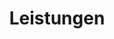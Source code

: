 ---
_source: 'capabilities'
title: Leistungen
hero_image: /uploads/hero-capabilities.jpg
intro_block:
  headline: UNSERE LEISTUNGEN UND EXPERTISE
  details: |
    Jeden Tag arbeiten wir an der Verwirklichung der kühnsten architektonischen Träume unserer Kunden. Den Herausforderungen, auf die wir dabei stoßen, begegnen wir als facettenreiches Unternehmen, das alle Aufträge unabhängig von Umfang, Material und Anforderungen erfolgreich ausführt. Es gibt nur eine Grenze: Die Vorstellungskraft unserer Kunden.
expertise:
  top:
    headline: BERATUNG
    details: |
      Mit unseren branchenführenden und individualisierten Programmen sorgen wir für eine schnellere Projektabwicklung, verbessern die Koordination und bilden die Basis für eine perfekte Bauausführung.
  bottom:
    headline: TECHNISCHE UMSETZUNG
    details: |
      Sämtliche Aspekte des Innenausbaus fließen in die technische Umsetzung unserer Lösungen ein.
text_block_a: Das einheitliche Konzept und die hochspezialisierten Serviceleistungen von Merritt setzen neue Maßstäbe beim Luxusinnenausbau.
capability_block_a:
  top:
    headline: SPEZIALMATERIALIEN
    details: Wir erwerben nur die feinsten Materialien und beauftragen nur die weltbesten Kunsthandwerker.
    image: /uploads/capabilities-materials.jpg
  bottom:
    headline: HOLZBAUARBEITEN UND KUNSTSCHREINEREI
    details: Wir verfügen über Werkstätten auf mehr als 13.000 m², in denen modernste Technologie und klassische Handwerkskunst gemeinsam zum Einsatz kommen.
    image: /uploads/capabilities-woodwork.jpg
text_block_b: Wir setzen uns höchste Standards und liefern stets herausragende Qualität.
capability_block_b:
  top:
    headline: METALLBAU
    details: Die Fertigung im eigenen Unternehmen gewährleistet Integration, Termineinhaltung und Qualität ohne Probleme und Verzögerungen.
    image: /uploads/capabilities-metalwork.jpg
  bottom:
    headline: KLASSISCHE DEKORATION
    details: Unter der Leitung der beiden britischen Kunstschnitzer Ian Agrell und Adam Thorpe entstehen unsere kundenspezifischen und handgefertigten Dekorationselemente für Wohnimmobilien, Jachten, Sakralbauten und Gewerbeprojekte.
    image: /uploads/capabilities-decoration.jpg
text_block_c: Wir bieten Komplettservice vom Entwurf bis zur Lieferung.
capability_block_c:
  top:
    headline: BESCHLÄGE
    details: Individuelle geplante und von den besten Herstellern meisterhaft gefertigte kundenspezifische Beschläge.
    image: /uploads/capabilities-hardware.jpg
  bottom:
    headline: INSTALLATION
    details: Der finale Akt. Merritt führt sämtliche Montagearbeiten selbst aus.
    image: /uploads/capabilities-carpentry.jpg
text_block_d: Dank unserer hohen Fertigungskapazität und Niederlassungen weltweit bringen wir Projekte überall und jederzeit termin- und budgetgerecht zum Abschluss.
next:
  name: INFORMATIONEN
  link: /about/
title: Leistungen
_comments:
  hero_image: file should be ~2000px wide
  image: file should be ~1000px wide
  next: the'next' link
  name: the text of the 'next' link
  link: where the 'next' link takes you
  title: for meta property='og:title'
---